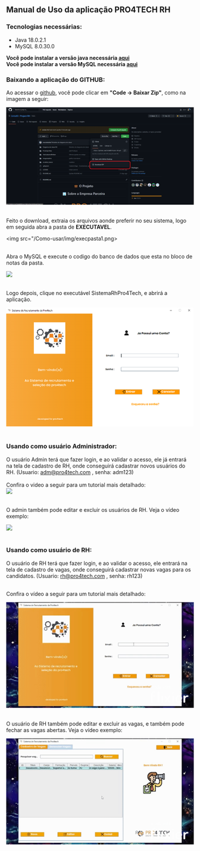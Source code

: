 ## Manual de Uso da aplicação PRO4TECH RH

### Tecnologias necessárias:

- Java 18.0.2.1
- MySQL 8.0.30.0

**Você pode instalar a versão java necessária <a href="https://www.java.com/pt-BR/download/">aqui</a>**<br>
**Você pode instalar a versão MySQL necessária <a href="https://dev.mysql.com/downloads/installer/">aqui</a>**

### Baixando a aplicação do GITHUB:

Ao acessar o <a href="https://github.com/ZeldaBD/Project-RH/tree/main">github</a>, você pode clicar em **"Code -> Baixar Zip"**, como na imagem a seguir:<br>

<img src="/Como-usar/img/github02.png"><br><br>

Feito o download, extraia os arquivos aonde preferir no seu sistema, logo em seguida abra a pasta de **EXECUTAVEL**.<br>

<img src="/Como-usar/img/execpasta1.png><br><br>

Abra o MySQL e execute o codigo do banco de dados que esta no bloco de notas da pasta.<br>

<img src="/Como-usar/img/execpasta1.png"><br><br>

Logo depois, clique no executável SistemaRhPro4Tech, e abrirá a aplicação.<br>

<img src="/Como-usar/img/rhtela01.png"><br><br>

### Usando como usuário Administrador:

O usuário Admin terá que fazer login, e ao validar o acesso, ele já entrará na tela de cadastro de RH, onde conseguirá cadastrar novos usuários do RH. (Usuario: adm@pro4tech.com , senha: adm123) <br><br>
Confira o video a seguir para um tutorial mais detalhado:<br>
<img src="/Como-usar/img/rh01.gif"><br><br>

O admin também pode editar e excluir os usuários de RH. Veja o vídeo exemplo: <br>

<img src="/Como-usar/img/rh02.gif"><br><br>

### Usando como usuário de RH:

O usuário de RH terá que fazer login, e ao validar o acesso, ele entrará na tela de cadastro de vagas, onde conseguirá cadastrar novas vagas para os candidatos. (Usuario: rh@pro4tech.com , senha: rh123) <br><br>

Confira o vídeo a seguir para um tutorial mais detalhado: <br>

<img src="/Como-usar/img/rh03.gif"><br><br>

O usuário de RH também pode editar e excluir as vagas, e também pode fechar as vagas abertas. Veja o vídeo exemplo: <br>

<img src="/Como-usar/img/rh04.gif"><br><br>
